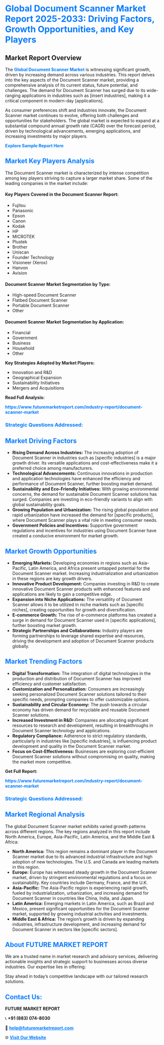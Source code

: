 <h1 style="color: #007BFF;">Global Document Scanner Market Report 2025-2033: Driving Factors, Growth Opportunities, and Key Players</h1>

<section id="overview">
<h2>Market Report Overview</h2>
<p>The <a href="https://www.futuremarketreport.com/industry-report/document-scanner-market" style="color: #007BFF; text-decoration: none;"><strong>Global Document Scanner Market</strong></a> is witnessing significant growth, driven by increasing demand across various industries. This report delves into the key aspects of the Document Scanner market, providing a comprehensive analysis of its current status, future potential, and challenges. The demand for Document Scanner has surged due to its wide-ranging applications in industries such as [insert industries], making it a critical component in modern-day [applications].</p>
<p>As consumer preferences shift and industries innovate, the Document Scanner market continues to evolve, offering both challenges and opportunities for stakeholders. The global market is expected to expand at a substantial compound annual growth rate (CAGR) over the forecast period, driven by technological advancements, emerging applications, and increasing investments by major players.</p>
</section>

<section id="overview">
<p><a href="https://www.futuremarketreport.com/request-sample/reportId=76435" style="color: #007BFF; text-decoration: none;"><strong>Explore Sample Report Here</strong></a></p>
</section>

<section id="key-players">
<h2 style="color: #007BFF;">Market Key Players Analysis</h2>
<p>The Document Scanner market is characterized by intense competition among key players striving to capture a larger market share. Some of the leading companies in the market include:</p>
<h4>Key Players Covered in the Document Scanner Report:</h4>
<ul><li>Fujitsu</li><li>Panasonic</li><li>Epson</li><li>Canon</li><li>Kodak</li><li>HP</li><li>MICROTEK</li><li>Plustek</li><li>Brother</li><li>Uniscan</li><li>Founder Technology</li><li>Visioneer (Xerox)</li><li>Hanvon</li><li>Avision</li></ul>
<h4>Document Scanner Market Segmentation by Type:</h4>
<ul><li>High-speed Document Scanner</li><li>Flatbed Document Scanner</li><li>Portable Document Scanner</li><li>Other</li></ul>

<h4>Document Scanner Market Segmentation by Application:</h4>
<ul><li>Financial</li><li>Government</li><li>Business</li><li>Household</li><li>Other</li></ul>
<p><strong>Key Strategies Adopted by Market Players:</strong></p>
<ul>
<li>Innovation and R&D</li>
<li>Geographical Expansion</li>
<li>Sustainability Initiatives</li>
<li>Mergers and Acquisitions</li>
</ul>
</section>

<section>
<p><strong>Read Full Analysis: </strong></p><a href="https://www.futuremarketreport.com/industry-report/document-scanner-market" style="color: #007BFF; text-decoration: none;"><strong>https://www.futuremarketreport.com/industry-report/document-scanner-market</strong></a>
<h3 style="color: #007BFF;">Strategic Questions Addressed:</h3>
</section>

<section id="driving-factors">
<h2 style="color: #007BFF;">Market Driving Factors</h2>
<ul>
<li><strong>Rising Demand Across Industries:</strong> The increasing adoption of Document Scanner in industries such as [specific industries] is a major growth driver. Its versatile applications and cost-effectiveness make it a preferred choice among manufacturers.</li>
<li><strong>Technological Advancements:</strong> Continuous innovations in production and application technologies have enhanced the efficiency and performance of Document Scanner, further boosting market demand.</li>
<li><strong>Sustainability and Eco-Friendly Initiatives:</strong> With growing environmental concerns, the demand for sustainable Document Scanner solutions has surged. Companies are investing in eco-friendly variants to align with global sustainability goals.</li>
<li><strong>Growing Population and Urbanization:</strong> The rising global population and rapid urbanization have increased the demand for [specific products], where Document Scanner plays a vital role in meeting consumer needs.</li>
<li><strong>Government Policies and Incentives:</strong> Supportive government regulations and incentives for industries using Document Scanner have created a conducive environment for market growth.</li>
</ul>
</section>

<section id="growth-opportunities">
<h2 style="color: #007BFF;">Market Growth Opportunities</h2>
<ul>
<li><strong>Emerging Markets:</strong> Developing economies in regions such as Asia-Pacific, Latin America, and Africa present untapped potential for the Document Scanner market. Increasing industrialization and urbanization in these regions are key growth drivers.</li>
<li><strong>Innovative Product Development:</strong> Companies investing in R&D to create innovative Document Scanner products with enhanced features and applications are likely to gain a competitive edge.</li>
<li><strong>Expansion into Niche Applications:</strong> The versatility of Document Scanner allows it to be utilized in niche markets such as [specific niches], creating opportunities for growth and diversification.</li>
<li><strong>E-commerce Growth:</strong> The rise of e-commerce platforms has created a surge in demand for Document Scanner used in [specific applications], further boosting market growth.</li>
<li><strong>Strategic Partnerships and Collaborations:</strong> Industry players are forming partnerships to leverage shared expertise and resources, driving the development and adoption of Document Scanner products globally.</li>
</ul>
</section>

<section id="trending-factors">
<h2 style="color: #007BFF;">Market Trending Factors</h2>
<ul>
<li><strong>Digital Transformation:</strong> The integration of digital technologies in the production and distribution of Document Scanner has improved efficiency and customer satisfaction.</li>
<li><strong>Customization and Personalization:</strong> Consumers are increasingly seeking personalized Document Scanner solutions tailored to their specific needs, prompting companies to offer customizable options.</li>
<li><strong>Sustainability and Circular Economy:</strong> The push towards a circular economy has driven demand for recyclable and reusable Document Scanner solutions.</li>
<li><strong>Increased Investment in R&D:</strong> Companies are allocating significant resources to research and development, resulting in breakthroughs in Document Scanner technology and applications.</li>
<li><strong>Regulatory Compliance:</strong> Adherence to strict regulatory standards, particularly in industries like [specific industries], is influencing product development and quality in the Document Scanner market.</li>
<li><strong>Focus on Cost-Effectiveness:</strong> Businesses are exploring cost-efficient Document Scanner solutions without compromising on quality, making the market more competitive.</li>
</ul>
</section>

<section>
<p><strong>Get Full Report: </strong></p><a href="https://www.futuremarketreport.com/industry-report/document-scanner-market" style="color: #007BFF; text-decoration: none;"><strong>https://www.futuremarketreport.com/industry-report/document-scanner-market</strong></a>
<h3 style="color: #007BFF;">Strategic Questions Addressed:</h3>
</section>


<section id="regional-analysis">
<h2 style="color: #007BFF;">Market Regional Analysis</h2>
<p>The global Document Scanner market exhibits varied growth patterns across different regions. The key regions analyzed in this report include North America, Europe, Asia-Pacific, Latin America, and the Middle East & Africa:</p>
<ul>
<li><strong>North America:</strong> This region remains a dominant player in the Document Scanner market due to its advanced industrial infrastructure and high adoption of new technologies. The U.S. and Canada are leading markets in this region.</li>
<li><strong>Europe:</strong> Europe has witnessed steady growth in the Document Scanner market, driven by stringent environmental regulations and a focus on sustainability. Key countries include Germany, France, and the U.K.</li>
<li><strong>Asia-Pacific:</strong> The Asia-Pacific region is experiencing rapid growth, fueled by industrialization, urbanization, and increasing demand for Document Scanner in countries like China, India, and Japan.</li>
<li><strong>Latin America:</strong> Emerging markets in Latin America, such as Brazil and Mexico, present significant opportunities for the Document Scanner market, supported by growing industrial activities and investments.</li>
<li><strong>Middle East & Africa:</strong> The region’s growth is driven by expanding industries, infrastructure development, and increasing demand for Document Scanner in sectors like [specific sectors].</li>
</ul>
</section>

<footer>
<h2 style="color: #007BFF;">About FUTURE MARKET REPORT</h2>
<p>We are a trusted name in market research and advisory services, delivering actionable insights and strategic support to businesses across diverse industries. Our expertise lies in offering:</p>

<p>Stay ahead in today’s competitive landscape with our tailored research solutions.</p>

<h2 style="color: #007BFF;">Contact Us:</h2>
<p><strong>FUTURE MARKET REPORT</strong></p>
<p>📞 <strong>+91 (883) 074-8030</strong></p>
<p>📧 <strong><a href="mailto:help@futuremarketreport.com" style="color: #007BFF;">help@futuremarketreport.com</a></strong></p>
<p>🌐 <strong><a href="https://www.futuremarketreport.com/" style="color: #007BFF;">Visit Our Website</a></strong></p>
</footer>